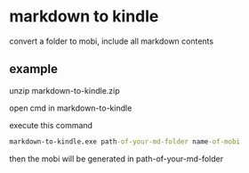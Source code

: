 # markdown to kindle

convert a folder to mobi, include all markdown contents

## example

unzip markdown-to-kindle.zip

open cmd in markdown-to-kindle

execute this command

``` cmd
markdown-to-kindle.exe path-of-your-md-folder name-of-mobi
```

then the mobi will be generated in path-of-your-md-folder